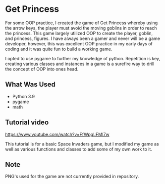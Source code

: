 # Get Princess
For some OOP practice, I created the game of Get Princess whereby using the arrow keys, the player must avoid the moving goblins in order to reach the princess. This game largely utilized OOP to create the player, goblin, and princess, figures. I have always been a gamer and never will be a game developer, however, this was excellent OOP practice in my early days of coding and it was quite fun to build a working game.

I opted to use pygame to further my knowledge of python. Repetition is key, creating various classes and instances in a game is a surefire way to drill the concept of OOP into ones head. 
	
## What Was Used

* Python 3.9
* pygame
* math
	
## Tutorial video
https://www.youtube.com/watch?v=FfWpgLFMI7w

This tutorial is for a basic Space Invaders game, but I modified my game as well as various functions and classes to add some of my own work to it.
	
## Note
PNG's used for the game are not currently provided in repository. 


